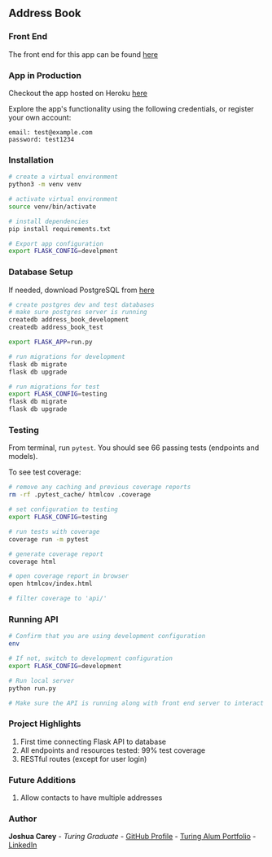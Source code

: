 ## Address Book 

### Front End 
The front end for this app can be found [here](https://github.com/jdcarey128/address-book-front-end)

### App in Production 
Checkout the app hosted on Heroku [here](https://address-book-frontend-lt.herokuapp.com/login)

Explore the app's functionality using the following credentials, or register your own account:  
```
email: test@example.com
password: test1234
```

### Installation 
```zsh
# create a virtual environment 
python3 -m venv venv

# activate virtual environment 
source venv/bin/activate

# install dependencies 
pip install requirements.txt

# Export app configuration
export FLASK_CONFIG=develpment
```

### Database Setup 
If needed, download PostgreSQL from [here](https://www.postgresql.org/download/)
```zsh
# create postgres dev and test databases
# make sure postgres server is running 
createdb address_book_development
createdb address_book_test

export FLASK_APP=run.py

# run migrations for development 
flask db migrate 
flask db upgrade

# run migrations for test 
export FLASK_CONFIG=testing
flask db migrate 
flask db upgrade
```
### Testing 
From terminal, run `pytest`. You should see 66 passing tests (endpoints and models). 

To see test coverage: 
```zsh
# remove any caching and previous coverage reports 
rm -rf .pytest_cache/ htmlcov .coverage 

# set configuration to testing 
export FLASK_CONFIG=testing 

# run tests with coverage 
coverage run -m pytest 

# generate coverage report 
coverage html 

# open coverage report in browser 
open htmlcov/index.html 

# filter coverage to 'api/'
```

### Running API 
```zsh
# Confirm that you are using development configuration 
env 

# If not, switch to development configuration
export FLASK_CONFIG=development

# Run local server 
python run.py

# Make sure the API is running along with front end server to interact with the app. 
```

### Project Highlights 
1. First time connecting Flask API to database 
1. All endpoints and resources tested: 99% test coverage
1. RESTful routes (except for user login)

### Future Additions
1. Allow contacts to have multiple addresses

### Author
**Joshua Carey** - *Turing Graduate* - [GitHub Profile](https://github.com/jdcarey128) - [Turing Alum Portfolio](https://alumni.turing.io/alumni/joshua-carey) - [LinkedIn](https://www.linkedin.com/in/carey-joshua/)
